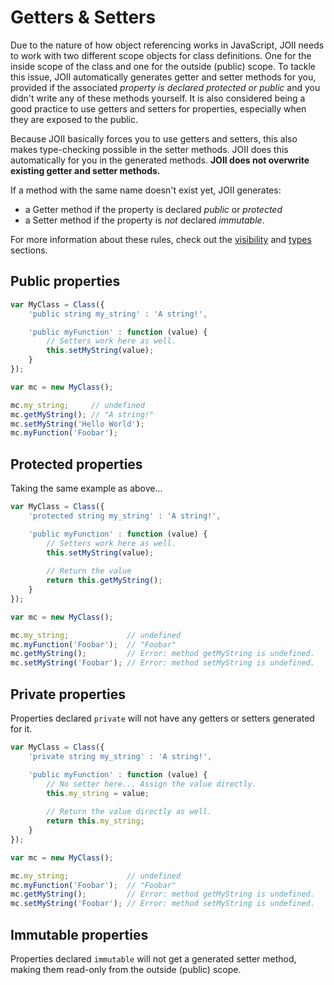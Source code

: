 # Getters & Setters

Due to the nature of how object referencing works in JavaScript, JOII needs to
work with two different scope objects for class definitions. One for the inside
scope of the class and one for the outside (public) scope. To tackle this issue,
JOII automatically generates getter and setter methods for you, provided if the
associated _property is declared *protected* or *public*_ and you didn't write
any of these methods yourself. It is also considered being a good practice to 
use getters and setters for properties, especially when they are exposed to the
public.

Because JOII basically forces you to use getters and setters, this also makes
type-checking possible in the setter methods. JOII does this automatically for
you in the generated methods. **JOII does not overwrite existing getter and 
setter methods.**

If a method with the same name doesn't exist yet, JOII generates:
 - a Getter method if the property is declared *public* or *protected*
 - a Setter method if the property is *not* declared *immutable*.

For more information about these rules, check out the [visibility](/meta/visibility)
and [types](/meta/types) sections.

## Public properties

```javascript
var MyClass = Class({
    'public string my_string' : 'A string!',

    'public myFunction' : function (value) {
        // Setters work here as well.
        this.setMyString(value);
    }
});

var mc = new MyClass();

mc.my_string;     // undefined
mc.getMyString(); // "A string!"
mc.setMyString('Hello World');
mc.myFunction('Foobar');
```

## Protected properties

Taking the same example as above...
```javascript
var MyClass = Class({
    'protected string my_string' : 'A string!',

    'public myFunction' : function (value) {
        // Setters work here as well.
        this.setMyString(value);
        
        // Return the value
        return this.getMyString();
    }
});

var mc = new MyClass();

mc.my_string;             // undefined
mc.myFunction('Foobar');  // "Foobar"
mc.getMyString();         // Error: method getMyString is undefined.
mc.setMyString('Foobar'); // Error: method setMyString is undefined.
```

## Private properties

Properties declared `private` will not have any getters or setters generated for it.

```javascript
var MyClass = Class({
    'private string my_string' : 'A string!',

    'public myFunction' : function (value) {
        // No setter here... Assign the value directly.
        this.my_string = value;
        
        // Return the value directly as well.
        return this.my_string;
    }
});

var mc = new MyClass();

mc.my_string;             // undefined
mc.myFunction('Foobar');  // "Foobar"
mc.getMyString();         // Error: method getMyString is undefined.
mc.setMyString('Foobar'); // Error: method setMyString is undefined.
```

## Immutable properties

Properties declared `immutable` will not get a generated setter method, making
them read-only from the outside (public) scope.


